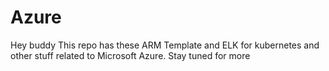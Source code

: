 # Azure
Hey buddy 
This repo has these ARM Template and ELK for kubernetes and other stuff related to  Microsoft Azure. Stay tuned for more 
